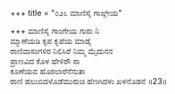 +++
title = "೦೨೩ ಮಾಣಿಸೈ ಗಾಙ್ಗೇಯ"

+++
ಮಾಣಿಸೈ ಗಾಂಗೇಯ ಗುರು ನಿ  
ಮ್ಮಾಣೆಯಡಿ ಕೃಪ ಕೃಪೆಯ ಮಾಡೈ  
ರಾಣಿವಾಸಂಗಳಿರ ನಿಲಿಸಿರೆ ನಿಮ್ಮ ಮೈದುನನ  
ಪ್ರಾಣವಿದ ಕೊಳ ಹೇಳಿರೌ ಸಾ  
ಕೂಣೆಯವ ಹೊರಲಾರೆನೆನುತಾ   
ರಾಣಿ ಹಲುಬಿದಳೊಡೆಮುರುಚಿ ಹೆಣಗಿದಳು ಖಳನೊಡನೆ    ॥23॥